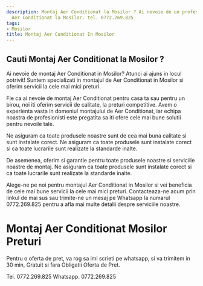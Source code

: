```yaml
---
description: Montaj Aer Conditionat la Mosilor ? Ai nevoie de un profesionist in Montaj
  Aer Conditionat la Mosilor. tel. 0772.269.825
tags:
- Mosilor
title: Montaj Aer Conditionat In Mosilor
---
```



## Cauti Montaj Aer Conditionat la Mosilor ?

Ai nevoie de montaj Aer Conditionat in Mosilor? Atunci ai ajuns in locul potrivit! Suntem specializati in montajul de Aer Conditionat in Mosilor si oferim servicii la cele mai mici preturi. 

Fie ca ai nevoie de montaj Aer Conditionat pentru casa ta sau pentru un birou, noi iti oferim servicii de calitate, la preturi competitive. Avem o experienta vasta in domeniul montajului de Aer Conditionat, iar echipa noastra de profesionisti este pregatita sa iti ofere cele mai bune solutii pentru nevoile tale. 

Ne asiguram ca toate produsele noastre sunt de cea mai buna calitate si sunt instalate corect. Ne asiguram ca toate produsele sunt instalate corect si ca toate lucrarile sunt realizate la standarde inalte. 

De asemenea, oferim si garantie pentru toate produsele noastre si serviciile noastre de montaj. Ne asiguram ca toate produsele sunt instalate corect si ca toate lucrarile sunt realizate la standarde inalte. 

Alege-ne pe noi pentru montajul Aer Conditionat in Mosilor si vei beneficia de cele mai bune servicii la cele mai mici preturi. Contacteaza-ne acum prin linkul de mai sus sau trimite-ne un mesaj pe Whatsapp la numarul 0772.269.825 pentru a afla mai multe detalii despre serviciile noastre.

# Montaj Aer Conditionat Mosilor Preturi
Pentru o oferta de pret, va rog sa imi scrieti pe whatsapp, si va trimitem in 30 min, Gratuit si fara Obligatii Oferta de Pret.

Tel. 0772.269.825
Whatsapp. 0772.269.825
